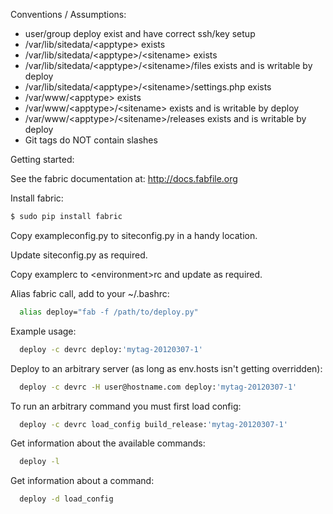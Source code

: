Conventions / Assumptions:

* user/group deploy exist and have correct ssh/key setup
* /var/lib/sitedata/&lt;apptype&gt; exists
* /var/lib/sitedata/&lt;apptype&gt;/&lt;sitename&gt; exists
* /var/lib/sitedata/&lt;apptype&gt;/&lt;sitename&gt;/files exists and is writable by deploy
* /var/lib/sitedata/&lt;apptype&gt;/&lt;sitename&gt;/settings.php exists
* /var/www/&lt;apptype&gt; exists
* /var/www/&lt;apptype&gt;/&lt;sitename&gt; exists and is writable by deploy
* /var/www/&lt;apptype&gt;/&lt;sitename&gt;/releases exists and is writable by deploy
* Git tags do NOT contain slashes

Getting started:

See the fabric documentation at: http://docs.fabfile.org

Install fabric:

```bash
$ sudo pip install fabric
```

Copy exampleconfig.py to siteconfig.py in a handy location.

Update siteconfig.py as required.

Copy examplerc to &lt;environment&gt;rc and update as required.

Alias fabric call, add to your ~/.bashrc:

```bash
  alias deploy="fab -f /path/to/deploy.py"
```

Example usage:

```bash
  deploy -c devrc deploy:'mytag-20120307-1'
```

  Deploy to an arbitrary server (as long as env.hosts isn't getting overridden):

```bash
  deploy -c devrc -H user@hostname.com deploy:'mytag-20120307-1'
```

  To run an arbitrary command you must first load config:

```bash
  deploy -c devrc load_config build_release:'mytag-20120307-1'
```

  Get information about the available commands:

```bash
  deploy -l
```

  Get information about a command:

```bash
  deploy -d load_config
```

